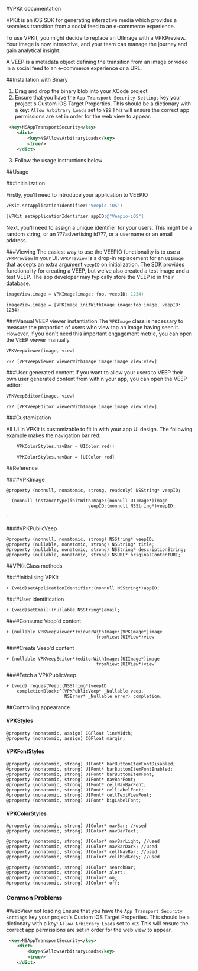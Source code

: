 #VPKit documentation

VPKit is an iOS SDK for generating interactive media which provides a seamless transition from a social feed to an e-commerce experience.

To use VPKit, you might decide to replace an UIImage with a VPKPreview. Your image is now interactive, and your team can manage the journey and gain analytical insight.

A VEEP is a metadata object defining the transition from an image or video in a social feed to an e-commerce experience or a URL.


##Installation with Binary

1. Drag and drop the binary blob into your XCode project
2. Ensure that you have the ```App Transport Security Settings``` key your project's Custom iOS Target Properties. This should be a dictionary with a key: ```Allow Arbitrary Loads``` set to ```YES``` This will ensure the correct app permissions are set in order for the web view to appear.

```xml
 <key>NSAppTransportSecurity</key>
    <dict>
        <key>NSAllowsArbitraryLoads</key>
        <true/>
    </dict> 
```
3. Follow the usage instructions below

    
##Usage

###Initialization

Firstly, you'll need to introduce your application to VEEPIO

```swift
VPKit.setApplicationIdentifier("Veepio-iOS")
```

```objective-c
[VPKit setApplicationIdentifier appID:@"Veepio-iOS"]
```

Next, you'll need to assign a unique identifier for your users. This might be a random string, or an ???advertising id???, or a username or an email address.

###Viewing
The easiest way to use the VEEPIO functionality is to use a `VPKPreview` in your UI. `VPKPreview` is a drop-in replacement for an `UIImage` that accepts an extra argument `veepID` on initialization. The SDK provides functionality for creating a VEEP, but we've also created a test image and a test VEEP. The app developer may typically store the VEEP id in their database.

```swift
imageView.image = VPKImage(image: foo, veepID: 1234)
```

```objc
imageView.image = [VPKImage initWithImage image:foo image, veepID: 1234)
```

###Manual VEEP viewer instantiation
The `VPKImage` class is necessary to measure the proportion of users who view tap an image having seen it. However, if you don't need this important engagement metric, you can open the VEEP viewer manually.

```swift
VPKVeepViewer(image, view)
```

```objc
??? [VPKVeepViewer viewerWithImage image:image view:view]
```

###User generated content
If you want to allow your users to VEEP their own user generated content from within your app, you can open the VEEP editor:

```swift
VPKVeepEditor(image, view)
```

```objc
??? [VPKVeepEditor viewerWithImage image:image view:view]
```

###Customization

All UI in VPKit is customizable to fit in with your app UI design. The following example makes the navigation bar red:

```swift
    VPKColorStyles.navBar = UIColor.red()
```

```objc
    VPKColorStyles.navBar = [UIColor red]
```

##Reference

####VPKImage

    @property (nonnull, nonatomic, strong, readonly) NSString* veepID;
 
    - (nonnull instancetype)initWithImage:(nonnull UIImage*)image   
                                   veepID:(nonnull NSString*)veepID;
`

####VPKPublicVeep

    @property (nonnull, nonatomic, strong) NSString* veepID;
    @property (nullable, nonatomic, strong) NSString* title;
    @property (nullable, nonatomic, strong) NSString* descriptionString;
    @property (nullable, nonatomic, strong) NSURL* originalContentURI;
    
##VPKitClass methods

####Initialising VPKit

    + (void)setApplicationIdentifier:(nonnull NSString*)appID;
    
####User identification

    + (void)setEmail:(nullable NSString*)email;
	
####Consume Veep'd content

    + (nullable VPKVeepViewer*)viewerWithImage:(VPKImage*)image 
                                      fromView:(UIView*)view

####Create Veep'd content

    + (nullable VPKVeepEditor*)editorWithImage:(UIImage*)image 
                                      fromView:(UIView*)view`
                                      
####Fetch a VPKPublicVeep

    + (void) requestVeep:(NSString*)veepID 
        completionBlock:^(VPKPublicVeep* _Nullable veep,
                          NSError* _Nullable error) completion;
                          
##Controlling appearance

#### VPKStyles

    @property (nonatomic, assign) CGFloat lineWidth;
    @property (nonatomic, assign) CGFloat margin;

#### VPKFontStyles
	
	@property (nonatomic, strong) UIFont* barButtonItemFontDisabled;
	@property (nonatomic, strong) UIFont* barButtonItemFontEnabled;
	@property (nonatomic, strong) UIFont* barButtonItemFont;
	@property (nonatomic, strong) UIFont* navBarFont;
	@property (nonatomic, strong) UIFont* cellNavBarFont;
	@property (nonatomic, strong) UIFont* cellLabelFont;
	@property (nonatomic, strong) UIFont* cellTextViewFont;
	@property (nonatomic, strong) UIFont* bigLabelFont;


#### VPKColorStyles

	@property (nonatomic, strong) UIColor* navBar; //used
	@property (nonatomic, strong) UIColor* navBarText;
	
	@property (nonatomic, strong) UIColor* navBarLight; //used
	@property (nonatomic, strong) UIColor* navBarDark; //used
	@property (nonatomic, strong) UIColor* cellNavBar; //used
	@property (nonatomic, strong) UIColor* cellMidGrey; //used
	
	@property (nonatomic, strong) UIColor* searchBar;
	@property (nonatomic, strong) UIColor* alert;
	@property (nonatomic, strong) UIColor* on;
	@property (nonatomic, strong) UIColor* off;

                          
### Common Problems

#WebView not loading
Ensure that you have the ```App Transport Security Settings``` key your project's Custom iOS Target Properties. This should be a dictionary with a key: ```Allow Arbitrary Loads``` set to ```YES``` This will ensure the correct app permissions are set in order for the web view to appear.

```xml
 <key>NSAppTransportSecurity</key>
    <dict>
        <key>NSAllowsArbitraryLoads</key>
        <true/>
    </dict> 
```
                                  
   